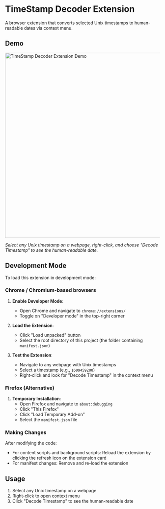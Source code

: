 # TimeStamp Decoder Extension

A browser extension that converts selected Unix timestamps to human-readable dates via context menu.

## Demo

<img src="@data/demo.gif" alt="TimeStamp Decoder Extension Demo" width="600" autoplay loop>

_Select any Unix timestamp on a webpage, right-click, and choose "Decode Timestamp" to see the human-readable date._

## Development Mode

To load this extension in development mode:

### Chrome / Chromium-based browsers

1. **Enable Developer Mode**:

   - Open Chrome and navigate to `chrome://extensions/`
   - Toggle on "Developer mode" in the top-right corner

2. **Load the Extension**:

   - Click "Load unpacked" button
   - Select the root directory of this project (the folder containing `manifest.json`)

3. **Test the Extension**:
   - Navigate to any webpage with Unix timestamps
   - Select a timestamp (e.g., `1609459200`)
   - Right-click and look for "Decode Timestamp" in the context menu

### Firefox (Alternative)

1. **Temporary Installation**:
   - Open Firefox and navigate to `about:debugging`
   - Click "This Firefox"
   - Click "Load Temporary Add-on"
   - Select the `manifest.json` file

### Making Changes

After modifying the code:

- For content scripts and background scripts: Reload the extension by clicking the refresh icon on the extension card
- For manifest changes: Remove and re-load the extension

## Usage

1. Select any Unix timestamp on a webpage
2. Right-click to open context menu
3. Click "Decode Timestamp" to see the human-readable date
